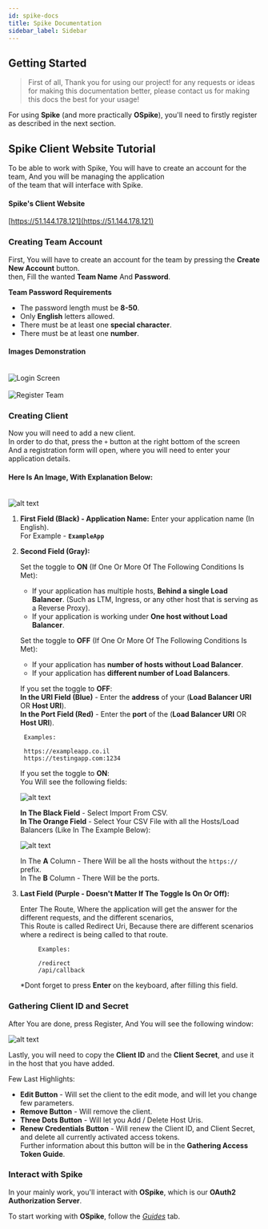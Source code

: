 ```yaml
---
id: spike-docs
title: Spike Documentation
sidebar_label: Sidebar
---
```


## Getting Started

>First of all, Thank you for using our project! for any requests or ideas for making this documentation better, please contact us for making this docs the best for your usage!

For using **Spike** (and more practically **OSpike**), you'll need to firstly register as described in the next section.

## Spike Client Website Tutorial

To be able to work with Spike, You will have to create an account for the team, And you will be managing the application\
of the team that will interface with Spike.

#### Spike's Client Website

[https://51.144.178.121](https://51.144.178.121)


### Creating Team Account

First, You will have to create an account for the team by pressing the **Create New Account** button.\
then, Fill the wanted **Team Name** And **Password**.

**Team Password Requirements**
- The password length must be **8-50**.
- Only **English** letters allowed.
- There must be at least one **special character**.
- There must be at least one **number**.

#### Images Demonstration
\
![Login Screen](/docs/assets/registerteam1.PNG)\
\
![Register Team](/docs/assets/registerteam2.PNG)


### Creating Client

Now you will need to add a new client.\
In order to do that, press the `+` button at the right bottom of the screen\
And a registration form will open, where you will need to enter your application details.

#### Here Is An Image, With Explanation Below:
\
![alt text](/docs/assets/registerclient1.png)

1. **First Field (Black) - Application Name:** Enter your application name (In English).\
For Example - **`ExampleApp`**
2. **Second Field (Gray):**

    Set the toggle to **ON** (If One Or More Of The Following Сonditions Is Met):
    - If your application has multiple hosts, **Behind a single Load Balancer**. (Such as LTM, Ingress, or any other host that is serving as a Reverse Proxy).
    - If your application is working under **One host without Load Balancer**.

    Set the toggle to **OFF** (If One Or More Of The Following Сonditions Is Met):
    - If your application has **number of hosts without Load Balancer**.
    - If your application has **different number of Load Balancers**.

    If you set the toggle to **OFF**:\
        **In the URI Field (Blue)** - Enter the **address** of your (**Load Balancer URI** OR **Host URI**).\
        **In the Port Field (Red)** - Enter the **port** of the (**Load Balancer URI** OR **Host URI**).
        
        Examples:
    
        https://exampleapp.co.il
        https://testingapp.com:1234
    
    If you set the toggle to **ON**:\
    You Will see the following fields:

    ![alt text](/docs/assets/registerclient2.png)

    **In The Black Field** - Select Import From CSV.\
    **In The Orange Field** - Select Your CSV File with all the Hosts/Load Balancers (Like In The Example Below):

    ![alt text](/docs/assets/CSVExplain.png)
    
    In The **A** Column - There Will be all the hosts without the `https://` prefix.\
    In The **B** Column - There Will be the ports.

3. **Last Field (Purple - Doesn't Matter If The Toggle Is On Or Off):**

    Enter The Route, Where the application will get the answer for the different requests, and the different scenarios,\
    This Route is called Redirect Uri, Because there are different scenarios where a redirect is being called to that route.
    
            Examples:

            /redirect
            /api/callback
    
    *Dont forget to press **Enter** on the keyboard, after filling this field.

### Gathering Client ID and Secret

After You are done, press Register, And You will see the following window:

![alt text](/docs/assets/clientmodal1.png)

Lastly, you will need to copy the **Client ID** and the **Client Secret**, and use it in the host that you have added.

Few Last Highlights:
- **Edit Button** - Will set the client to the edit mode, and will let you change few parameters.
- **Remove Button** - Will remove the client.
- **Three Dots Button** - Will let you Add / Delete Host Uris.
- **Renew Credentials Button** - Will renew the Client ID, and Client Secret, and delete all currently activated access tokens.\
    Further information about this button will be in the **Gathering Access Token Guide**.

### Interact with Spike

In your mainly work, you'll interact with **OSpike**, which is our **OAuth2 Authorization Server**.

To start working with **OSpike**, follow the <i>[Guides](/docs/spike-docs-guides)</i> tab.